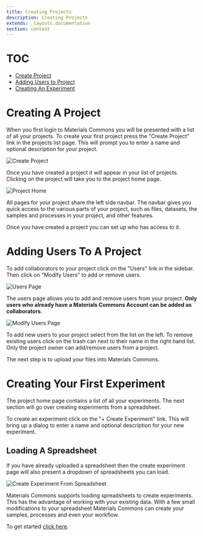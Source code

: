 ```yaml
---
title: Creating Projects
description: Creating Projects
extends: _layouts.documentation
section: content
---
```


# TOC

* [Create Project](#create-project)
* [Adding Users to Project](#adding-users)
* [Creating An Experiment](#creating-experiment)

# <a id="create-project"></a> Creating A Project

When you first login to Materials Commons you will be presented with a list of all your projects. To create your
first project press the "Create Project" link in the projects list page. This will prompt you to enter a name
and optional description for your project.

![Create Project](/assets/img/create-project.png)

Once you have created a project it will appear in your list of projects. Clicking on the project will take
you to the project home page.

![Project Home](/assets/img/project_home_page.png)

All pages for your project share the left side navbar. The navbar gives you quick access to the various parts
of your project, such as files, datasets, the samples and processes in your project, and other features.

Once you have created a project you can set up who has access to it.

# <a id="adding-users"></a> Adding Users To A Project

To add collaborators to your project click on the "Users" link in the sidebar. Then click on "Modify Users" to add or
remove users.

![Users Page](/assets/img/project-members-page.png)

The users page allows you to add and remove users from your project. **Only users who already have a Materials Commons Account
can be added as collaborators**.

![Modify Users Page](/assets/img/modify-users-page.png)

To add new users to your project select from the list on the left. To remove existing users click on the trash can next to their name in 
the right hand list. Only the project owner can add/remove users from a project.

The next step is to upload your files into Materials Commons.

# <a id="creating-experiment"></a> Creating Your First Experiment

The project home page contains a list of all your experiments. The next section will go over creating experiments from a spreadsheet.

To create an experiment click on the "+ Create Experiment" link. This will bring up a dialog to enter a name and
optional description for your new experiment.

## Loading A Spreadsheet

If you have already uploaded a spreadsheet then the create experiment page will also present a dropdown of spreadsheets
you can load.

![Create Experiment From Spreadsheet](/assets/img/create-experiment-from-spreadsheet.png)


Materials Commons supports loading spreadsheets to create experiments. This has the advantage of working with your existing
data. With a few small modifications to your spreadsheet Materials Commons can create your samples, processes and even your
workflow.

To get started [click here](/docs/reference/spreadsheets#overview).